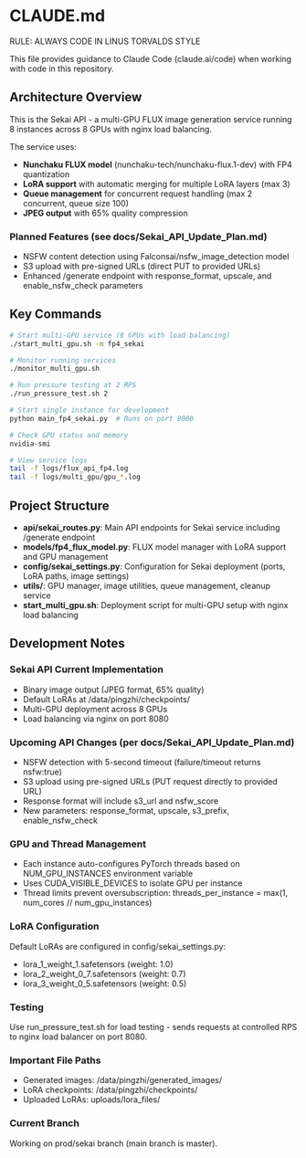 # CLAUDE.md

RULE: ALWAYS CODE IN LINUS TORVALDS STYLE

This file provides guidance to Claude Code (claude.ai/code) when working with code in this repository.

## Architecture Overview

This is the Sekai API - a multi-GPU FLUX image generation service running 8 instances across 8 GPUs with nginx load balancing.

The service uses:
- **Nunchaku FLUX model** (nunchaku-tech/nunchaku-flux.1-dev) with FP4 quantization
- **LoRA support** with automatic merging for multiple LoRA layers (max 3)
- **Queue management** for concurrent request handling (max 2 concurrent, queue size 100)
- **JPEG output** with 65% quality compression

### Planned Features (see docs/Sekai_API_Update_Plan.md)
- NSFW content detection using Falconsai/nsfw_image_detection model
- S3 upload with pre-signed URLs (direct PUT to provided URLs)
- Enhanced /generate endpoint with response_format, upscale, and enable_nsfw_check parameters

## Key Commands

```bash
# Start multi-GPU service (8 GPUs with load balancing)
./start_multi_gpu.sh -m fp4_sekai

# Monitor running services
./monitor_multi_gpu.sh

# Run pressure testing at 2 RPS
./run_pressure_test.sh 2

# Start single instance for development
python main_fp4_sekai.py  # Runs on port 8000

# Check GPU status and memory
nvidia-smi

# View service logs
tail -f logs/flux_api_fp4.log
tail -f logs/multi_gpu/gpu_*.log
```

## Project Structure

- **api/sekai_routes.py**: Main API endpoints for Sekai service including /generate endpoint
- **models/fp4_flux_model.py**: FLUX model manager with LoRA support and GPU management
- **config/sekai_settings.py**: Configuration for Sekai deployment (ports, LoRA paths, image settings)
- **utils/**: GPU manager, image utilities, queue management, cleanup service
- **start_multi_gpu.sh**: Deployment script for multi-GPU setup with nginx load balancing

## Development Notes

### Sekai API Current Implementation
- Binary image output (JPEG format, 65% quality)
- Default LoRAs at /data/pingzhi/checkpoints/
- Multi-GPU deployment across 8 GPUs
- Load balancing via nginx on port 8080

### Upcoming API Changes (per docs/Sekai_API_Update_Plan.md)
- NSFW detection with 5-second timeout (failure/timeout returns nsfw:true)
- S3 upload using pre-signed URLs (PUT request directly to provided URL)
- Response format will include s3_url and nsfw_score
- New parameters: response_format, upscale, s3_prefix, enable_nsfw_check

### GPU and Thread Management
- Each instance auto-configures PyTorch threads based on NUM_GPU_INSTANCES environment variable
- Uses CUDA_VISIBLE_DEVICES to isolate GPU per instance
- Thread limits prevent oversubscription: threads_per_instance = max(1, num_cores // num_gpu_instances)

### LoRA Configuration
Default LoRAs are configured in config/sekai_settings.py:
- lora_1_weight_1.safetensors (weight: 1.0)
- lora_2_weight_0_7.safetensors (weight: 0.7)  
- lora_3_weight_0_5.safetensors (weight: 0.5)

### Testing
Use run_pressure_test.sh for load testing - sends requests at controlled RPS to nginx load balancer on port 8080.

### Important File Paths
- Generated images: /data/pingzhi/generated_images/
- LoRA checkpoints: /data/pingzhi/checkpoints/
- Uploaded LoRAs: uploads/lora_files/

### Current Branch
Working on prod/sekai branch (main branch is master).
